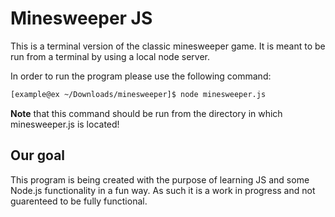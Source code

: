 # Minesweeper JS

This is a terminal version of the classic minesweeper game.
It is meant to be run from a terminal by using a local node server.

In order to run the program please use the following command:
```bash
[example@ex ~/Downloads/minesweeper]$ node minesweeper.js
```
**Note** that this command should be run from the directory in which minesweeper.js is located!

## Our goal

This program is being created with the purpose of learning JS and some Node.js functionality
in a fun way. As such it is a work in progress and not guarenteed to be fully functional.


